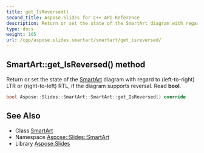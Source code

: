 ```yaml
---
title: get_IsReversed()
second_title: Aspose.Slides for C++ API Reference
description: Return or set the state of the SmartArt diagram with regard to (left-to-right) LTR or (right-to-left) RTL, if the diagram supports reversal. Read bool.
type: docs
weight: 105
url: /cpp/aspose.slides.smartart/smartart/get_isreversed/
---
```

## SmartArt::get_IsReversed() method


Return or set the state of the [SmartArt](../) diagram with regard to (left-to-right) LTR or (right-to-left) RTL, if the diagram supports reversal. Read **bool**.

```cpp
bool Aspose::Slides::SmartArt::SmartArt::get_IsReversed() override
```

## See Also

* Class [SmartArt](./)
* Namespace [Aspose::Slides::SmartArt](../)
* Library [Aspose.Slides](../../)